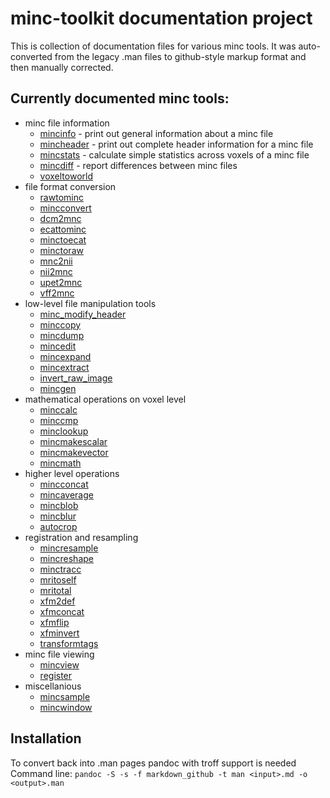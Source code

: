 # minc-toolkit documentation project

This is collection of documentation files for various minc tools. It was auto-converted from the 
legacy .man files to github-style markup format and then manually corrected. 

## Currently documented minc tools:

* minc file information
  * [mincinfo](mincinfo.md) - print out general information about a minc file
  * [mincheader](mincheader.md) -  print out complete header information for a minc file
  * [mincstats](mincstats.md) - calculate simple statistics across voxels of a minc file
  * [mincdiff](mincdiff.md) - report differences between minc files
  * [voxeltoworld](voxeltoworld.md)
* file format conversion
  * [rawtominc](rawtominc.md)
  * [mincconvert](mincconvert.md)
  * [dcm2mnc](dcm2mnc.md)
  * [ecattominc](ecattominc.md)
  * [minctoecat](minctoecat.md)
  * [minctoraw](minctoraw.md)
  * [mnc2nii](mnc2nii.md)
  * [nii2mnc](nii2mnc.md)
  * [upet2mnc](upet2mnc.md)
  * [vff2mnc](vff2mnc.md)
* low-level file manipulation tools
  * [minc_modify_header](minc_modify_header.md)
  * [minccopy](minccopy.md) 
  * [mincdump](mincdump.md)
  * [mincedit](mincedit.md)
  * [mincexpand](mincexpand.md)
  * [mincextract](mincextract.md)
  * [invert_raw_image](invert_raw_image.md)
  * [mincgen](mincgen.md)
* mathematical operations on voxel level
  * [minccalc](minccalc.md)
  * [minccmp](minccmp.md)
  * [minclookup](minclookup.md)
  * [mincmakescalar](mincmakescalar.md)
  * [mincmakevector](mincmakevector.md)
  * [mincmath](mincmath.md)
* higher level operations
  * [mincconcat](mincconcat.md)
  * [mincaverage](mincaverage.md)
  * [mincblob](mincblob.md)
  * [mincblur](mincblur.md)
  * [autocrop](autocrop.md)
* registration and resampling
  * [mincresample](mincresample.md)
  * [mincreshape](mincreshape.md)
  * [minctracc](minctracc.md)
  * [mritoself](mritoself.md)
  * [mritotal](mritotal.md)
  * [xfm2def](xfm2def.md)
  * [xfmconcat](xfmconcat.md)
  * [xfmflip](xfmflip.md)
  * [xfminvert](xfminvert.md)
  * [transformtags](transformtags.md)
* minc file viewing  
  * [mincview](mincview.md)
  * [register](register.md)
* miscellanious
  * [mincsample](mincsample.md)
  * [mincwindow](mincwindow.md)

## Installation

To convert back into .man pages pandoc with troff support is needed
Command line: `pandoc -S -s -f markdown_github -t man <input>.md -o <output>.man`


